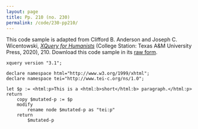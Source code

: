 ```yaml
---
layout: page
title: Pp. 210 (no. 230)
permalink: /code/230-pp210/
---
```


This code sample is adapted from Clifford B. Anderson and Joseph C. Wicentowski, 
[_XQuery for Humanists_](/) (College Station: Texas A&M University Press, 2020), 210. 
Download this code sample in its [raw form](/code/230-pp210/230-pp210.xq).

```xquery
xquery version "3.1";

declare namespace html="http://www.w3.org/1999/xhtml";
declare namespace tei="http://www.tei-c.org/ns/1.0";

let $p := <html:p>This is a <html:b>short</html:b> paragraph.</html:p>
return
    copy $mutated-p := $p
    modify 
        rename node $mutated-p as "tei:p"
    return
        $mutated-p
```  
